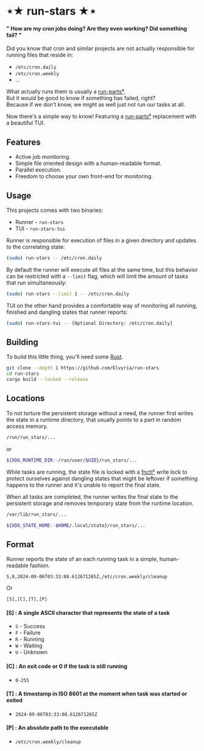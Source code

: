# ⋆★ run-stars ★⋆
#### " How are my cron jobs doing? Are they even working? Did something fail? "

Did you know that cron and similar projects are not actually responsible for running files that reside in:
- `/etc/cron.daily`
- `/etc/cron.weekly`
- ...

What actually runs them is usually a [run-parts⁸](https://manpages.ubuntu.com/manpages/focal/en/man8/run-parts.8.html).  
But it would be good to know if something has failed, right?  
Because if we don't know, we might as well just not run our tasks at all.

Now there's a simple way to know! Featuring a [run-parts⁸](https://manpages.ubuntu.com/manpages/focal/en/man8/run-parts.8.html) replacement with a beautiful TUI.

## Features
- Active job monitoring.
- Simple file oriented design with a human-readable format.
- Parallel execution.
- Freedom to choose your own front-end for monitoring.

## Usage
This projects comes with two binaries:
- Runner - `run-stars`
- TUI - ``run-stars-tui``

Runner is responsible for execution of files in a given directory and updates to the correlating state:
```sh
(sudo) run-stars -- /etc/cron.daily
```
By default the runner will execute all files at the same time, but this behavior can be restricted with a `--limit` flag, which will limit the amount of tasks that run simultaneously:
```sh
(sudo) run-stars --limit 1 -- /etc/cron.daily
```


TUI on the other hand provides a comfortable way of monitoring all running, finished and dangling states that runner reports:
```sh
(sudo) run-stars-tui -- [Optional Directory: /etc/cron.daily]
```

## Building
To build this little thing, you'll need some [Rust](https://www.rust-lang.org/).

```sh
git clone --depth 1 https://github.com/Elvyria/run-stars
cd run-stars
cargo build --locked --release
```

## Locations
To not torture the persistent storage without a need, the runner first writes the state in a runtime directory, that usually points to a part in random access memory.
```sh
/run/run_stars/...
```
or
```sh
${XDG_RUNTIME_DIR:-/run/user/$UID}/run_stars/...
```
While tasks are running, the state file is locked with a [fnctl²](https://man7.org/linux/man-pages/man2/fcntl.2.html) write lock to protect ourselves against dangling states that might be leftover if something happens to the runner and it's unable to report the final state. 

When all tasks are completed, the runner writes the final state to the persistent storage and removes temporary state from the runtime location.
```sh
/var/lib/run_stars/...
```

```sh
${XDG_STATE_HOME:-$HOME/.local/state}/run_stars/...
```

## Format
Runner reports the state of an each running task in a simple, human-readable fashion.
```csv
S,0,2024-09-06T03:33:08.612671265Z,/etc/cron.weekly/cleanup
```

Or

```csv
[S],[C],[T],[P]
```
#### [S] : A single ASCII character that represents the state of a task
- `S` - Success
- `F` - Failure
- `R` - Running
- `W` - Waiting
- `U` - Unknown

#### [C] : An exit code or 0 if the task is still running
- `0-255`

#### [T] : A timestamp in ISO 8601 at the moment when task was started or exited
- `2024-09-06T03:33:08.612671265Z`

#### [P] : An absolute path to the executable
- `/etc/cron.weekly/cleanup`
